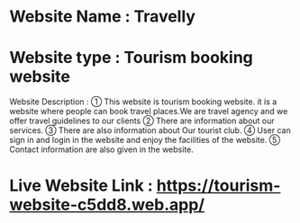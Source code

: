 # Website Name : Travelly
# Website type : Tourism booking website

Website Description :
① This website is tourism booking website. it is a website where people can book travel places.We are travel agency and we offer travel guidelines to our clients
② There are information about our services.
③ There are also information about Our tourist club.
④ User can sign in and login in the website and enjoy the facilities of the website.
⑤ Contact information are also given in the website.

# Live Website Link : https://tourism-website-c5dd8.web.app/